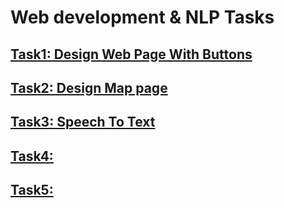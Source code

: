 # Web development & NLP Tasks

## [Task1: Design Web Page With Buttons](https://github.com/BandarAI/SmartMethodsTraining/tree/Tasks/Web%20development%20%26%20NLP/1st%20Task)
## [Task2: Design Map page](https://github.com/BandarAI/SmartMethodsTraining/blob/Tasks/Web%20development%20%26%20NLP/2nd%20Task/Task%20details.md)
## [Task3: Speech To Text](https://github.com/BandarAI/SmartMethodsTraining/blob/Tasks/Web%20development%20%26%20NLP/3rd%20Task/Task%20details.md)
## [Task4: ]()
## [Task5: ]()


